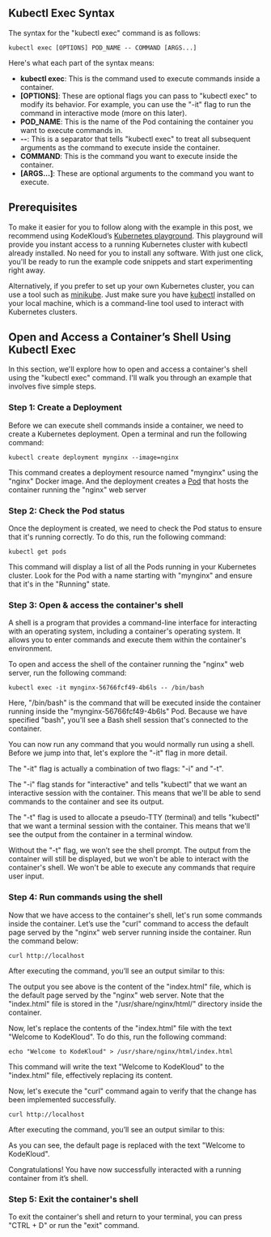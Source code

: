 ## Kubectl Exec Syntax

The syntax for the "kubectl exec" command is as follows:

```
kubectl exec [OPTIONS] POD_NAME -- COMMAND [ARGS...]
```

Here's what each part of the syntax means:

- **kubectl exec**: This is the command used to execute commands inside a container.
- **[OPTIONS]**: These are optional flags you can pass to "kubectl exec" to modify its behavior. For example, you can use the "-it" flag to run the command in interactive mode (more on this later).
- **POD_NAME**: This is the name of the Pod containing the container you want to execute commands in.
- **--**: This is a separator that tells "kubectl exec" to treat all subsequent arguments as the command to execute inside the container.
- **COMMAND**: This is the command you want to execute inside the container.
- **[ARGS...]**: These are optional arguments to the command you want to execute.

## Prerequisites

To make it easier for you to follow along with the example in this post, we recommend using KodeKloud’s [Kubernetes playground](https://kodekloud.com/blog/r/60027a56?m=33f1e68f-509a-4d82-9ddb-920cb216d4ab). This playground will provide you instant access to a running Kubernetes cluster with kubectl already installed. No need for you to install any software. With just one click, you'll be ready to run the example code snippets and start experimenting right away.

Alternatively, if you prefer to set up your own Kubernetes cluster, you can use a tool such as [minikube](https://kodekloud.com/blog/r/16be3964?m=33f1e68f-509a-4d82-9ddb-920cb216d4ab). Just make sure you have [kubectl](https://kodekloud.com/blog/r/0149729b?m=33f1e68f-509a-4d82-9ddb-920cb216d4ab) installed on your local machine, which is a command-line tool used to interact with Kubernetes clusters.

## Open and Access a Container’s Shell Using Kubectl Exec

In this section, we'll explore how to open and access a container's shell using the "kubectl exec" command. I'll walk you through an example that involves five simple steps.

### Step 1: Create a Deployment

Before we can execute shell commands inside a container, we need to create a Kubernetes deployment. Open a terminal and run the following command:

```
kubectl create deployment mynginx --image=nginx
```

This command creates a deployment resource named "mynginx" using the "nginx" Docker image. And the deployment creates a [Pod](https://kodekloud.com/blog/r/812d782a?m=33f1e68f-509a-4d82-9ddb-920cb216d4ab) that hosts the container running the "nginx" web server

### Step 2: Check the Pod status

Once the deployment is created, we need to check the Pod status to ensure that it's running correctly. To do this, run the following command:

```
kubectl get pods
```

This command will display a list of all the Pods running in your Kubernetes cluster. Look for the Pod with a name starting with "mynginx" and ensure that it's in the "Running" state.

### Step 3: Open & access the container's shell

A shell is a program that provides a command-line interface for interacting with an operating system, including a container's operating system. It allows you to enter commands and execute them within the container's environment.

To open and access the shell of the container running the "nginx" web server, run the following command:

```
kubectl exec -it mynginx-56766fcf49-4b6ls -- /bin/bash
```

Here, "/bin/bash" is the command that will be executed inside the container running inside the  "mynginx-56766fcf49-4b6ls" Pod. Because we have specified "bash", you'll see a Bash shell session that's connected to the container.

You can now run any command that you would normally run using a shell. Before we jump into that, let's explore the "-it" flag in more detail.

The "-it" flag is actually a combination of two flags: "-i" and "-t".

The "-i" flag stands for "interactive" and tells "kubectl" that we want an interactive session with the container. This means that we'll be able to send commands to the container and see its output.

The "-t" flag is used to allocate a pseudo-TTY (terminal) and tells "kubectl" that we want a terminal session with the container. This means that we'll see the output from the container in a terminal window.

Without the "-t" flag, we won’t see the shell prompt. The output from the container will still be displayed, but we won't be able to interact with the container's shell. We won't be able to execute any commands that require user input.

### Step 4: Run commands using the shell

Now that we have access to the container's shell, let's run some commands inside the container. Let’s use the "curl" command to access the default page served by the "nginx" web server running inside the container. Run the command below:

```
curl http://localhost
```

After executing the command, you’ll see an output similar to this:

The output you see above is the content of the "index.html" file, which is the default page served by the "nginx" web server. Note that the "index.html" file is stored in the "/usr/share/nginx/html/" directory inside the container.

Now, let's replace the contents of the "index.html" file with the text "Welcome to KodeKloud". To do this, run the following command:

```
echo "Welcome to KodeKloud" > /usr/share/nginx/html/index.html
```

This command will write the text "Welcome to KodeKloud" to the "index.html" file, effectively replacing its content.

Now, let's execute the "curl" command again to verify that the change has been implemented successfully.

```
curl http://localhost
```

After executing the command, you’ll see an output similar to this:

As you can see, the default page is replaced with the text "Welcome to KodeKloud".

Congratulations! You have now successfully interacted with a running container from it’s shell.

### Step 5: Exit the container's shell

To exit the container's shell and return to your terminal, you can press "CTRL + D" or run the "exit" command.